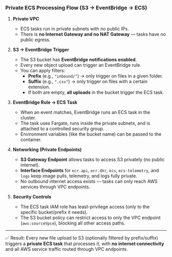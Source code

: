 ### Private ECS Processing Flow (S3 → EventBridge → ECS)

1. **Private VPC**
   - ECS tasks run in private subnets with no public IPs.
   - There is **no Internet Gateway and no NAT Gateway** — tasks have no public egress.

2. **S3 → EventBridge Trigger**
   - The S3 bucket has **EventBridge notifications enabled**.
   - Every new object upload can trigger an EventBridge rule.
   - You can apply filters:
     - **Prefix** (e.g., `"inbound/"`) → only trigger on files in a given folder.
     - **Suffix** (e.g., `".csv"`) → only trigger on files with a certain extension.
     - If both are empty, **all uploads** in the bucket trigger the ECS task.

3. **EventBridge Rule → ECS Task**
   - When an event matches, EventBridge runs an ECS task in the cluster.
   - The task uses Fargate, runs inside the private subnets, and is attached to a controlled security group.
   - Environment variables (like the bucket name) can be passed to the container.

4. **Networking (Private Endpoints)**
   - **S3 Gateway Endpoint** allows tasks to access S3 privately (no public internet).
   - **Interface Endpoints** for `ecr.api`, `ecr.dkr`, `ecs`, `ecs-telemetry`, and `logs` keep image pulls, telemetry, and logs fully private.
   - No outbound internet access exists — tasks can only reach AWS services through VPC endpoints.

5. **Security Controls**
   - The ECS task IAM role has least-privilege access (only to the specific bucket/prefix it needs).
   - The S3 bucket policy can restrict access to only the VPC endpoint (`aws:sourceVpce`), blocking all other access paths.

---

✅ Result: Every new file upload to S3 (optionally filtered by prefix/suffix) triggers a **private ECS task** that processes it, with **no internet connectivity** and all AWS service traffic routed through VPC endpoints.
